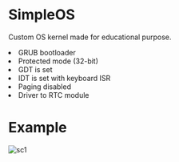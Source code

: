 # SimpleOS
Custom OS kernel made for educational purpose.
<li>GRUB bootloader</li>
<li>Protected mode (32-bit)</li>
<li>GDT is set</li>
<li>IDT is set with keyboard ISR</li>
<li>Paging disabled</li>
<li>Driver to RTC module</li>

# Example

![sc1](https://github.com/user-attachments/assets/520d9d36-949c-4535-a430-84f1d1ada1ff)
